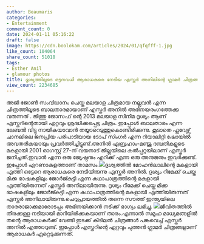 ```yaml
---
author: Beaumaris
categories:
- Entertainment
comment_count: 0
date: 2024-01-11 05:16:22
draft: false
image: https://cdn.boolokam.com/articles/2024/01/qfqfff-1.jpg
like_count: 104064
share_count: 51018
tags:
- Esther Anil
- glamour photos
title: ദൃശ്യത്തിലൂടെ ഒട്ടനവധി ആരാധകരെ നേടിയ എസ്തർ അനിലിന്റെ ഗ്ലാമർ ചിത്രങ്ങൾ
view_count: 2234685
---
```


അജി ജോൺ സംവിധാനം ചെയ്ത മലയാള ചിത്രമായ നല്ലവൻ എന്ന ചിത്രത്തിലൂടെ ബാലതാരമായാണ് എസ്തർ അനിൽ അഭിനയരംഗത്തേക്കു വരുന്നത് . ജിത്തു ജോസഫ് ന്റെ 2013 മലയാള സിനിമ ദൃശ്യം ആണ് എസ്തറിന്റെതായി ഏറ്റവും ശ്രദ്ധിക്കപ്പെട്ട ചിത്രം. ഇപ്പോൾ ബാലതാരം എന്ന ലേബൽ വിട്ടു നായികയാവാൻ തയ്യാറെടുത്തുകൊണ്ടിരിക്കുന്നു. കൂടാതെ ഫ്ലവേഴ്സ് ചാനലിലെ ജനപ്രിയ പരിപാടിയായ ടോപ് സിംഗർ എന്ന റിയാലിറ്റി ഷോയിൽ അവതരികയായും പ്രവർത്തിച്ചിട്ടുണ്ട്.അനിൽ എബ്രഹാം-മഞ്ജു ദമ്പതികളുടെ മകളായി 2001 ഓഗസ്റ്റ് 27-ന് വയനാട് ജില്ലയിലെ കൽപ്പറ്റയിലാണ് എസ്തർ ജനിച്ചത്.ഇവാൻ എന്ന ഒരു ജ്യേഷ്ഠനും എറിക്ക് എന്ന ഒരു അനുജനും ഇവർക്കുണ്ട്. ഇപ്പോൾ എറണാകുളത്താണ് താമസം.![](https://cdn.boolokam.com/articles/2024/01/qfqfff-1.jpg)ദൃശ്യത്തിൽ മോഹൻലാലിന്റെ മകളായി എത്തി ഒട്ടേറെ ആരാധകരെ നേടിയിരുന്നു എസ്തർ അനിൽ. ദൃശ്യം റീമേക്ക് ചെയ്ത മിക്ക ഭാഷകളിലും ജോർജ്കുട്ടി എന്ന കഥാപാത്രത്തിന്റെ മകളായി എത്തിയിരുന്നത് എസ്തർ അനിലായിരുന്നു. ദൃശ്യം റീമേക്ക് ചെയ്ത മിക്ക ഭാഷകളിലും ജോർജ്കുട്ടി എന്ന കഥാപാത്രത്തിന്റെ മകളായി എത്തിയിരുന്നത് എസ്തർ അനിലായിരുന്നു.ചെറുപ്രായത്തിൽ തന്നെ സൗത്ത് ഇന്ത്യയിലെ താരരാജാക്കമാരോടപ്പം അഭിനയിക്കാൻ നടിക്ക് ഭാഗ്യം ലഭിച്ചു. ![](https://cdn.boolokam.com/articles/2024/01/qffqfqfqf.jpg)ജീവിതത്തിൽ തിരക്കുള്ള നടിയായി മാറിയിരിക്കുകയാണ് താരം.എന്നാൽ സമൂഹ മാധ്യമങ്ങളിൽ തന്റെ ആരാധകർക്ക് വേണ്ടി ഇടക്ക് കിടിലൻ ചിത്രങ്ങൾ പങ്കുവെച്ച് എസ്തർ അനിൽ എത്താറുണ്ട്. ഇപ്പോൾ എസ്തറിന്റെ ഏറ്റവും പുത്തൻ ഗ്ലാമർ ചിത്രങ്ങളാണ് ആരാധകർ ഏറ്റെടുക്കുന്നത്.